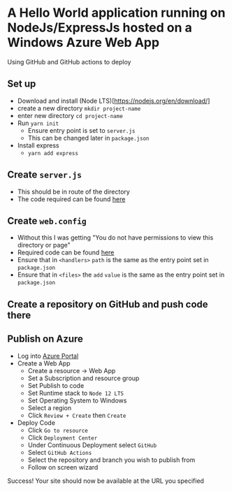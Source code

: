 # A Hello World application running on NodeJs/ExpressJs hosted on a Windows Azure Web App

Using GitHub and GitHub actions to deploy

## Set up

- Download and install (Node LTS)[https://nodejs.org/en/download/]
- create a new directory `mkdir project-name`
- enter new directory `cd project-name`
- Run `yarn init`
  - Ensure entry point is set to `server.js`
  - This can be changed later in `package.json`
- Install express
  - `yarn add express`

## Create `server.js`

- This should be in route of the directory
- The code required can be found [here](https://github.com/HarryAmmon/Node.JS-Express-Hello-World/blob/master/server.js)

## Create `web.config`

- Without this I was getting "You do not have permissions to view this directory or page"
- Required code can be found [here](https://github.com/HarryAmmon/Node.JS-Express-Hello-World/blob/master/web.config)
- Ensure that in `<handlers>` `path` is the same as the entry point set in `package.json`
- Ensure that in `<files>` the `add` `value` is the same as the entry point set in `package.json`

## Create a repository on GitHub and push code there

## Publish on Azure

- Log into [Azure Portal](https://portal.azure.com)
- Create a Web App
  - Create a resource -> Web App
  - Set a Subscription and resource group
  - Set Publish to code
  - Set Runtime stack to `Node 12 LTS`
  - Set Operating System to Windows
  - Select a region
  - Click `Review + Create` then `Create`
- Deploy Code
  - Click `Go to resource`
  - Click `Deployment Center`
  - Under Continuous Deployment select `GitHub`
  - Select `GitHub Actions`
  - Select the repository and branch you wish to publish from
  - Follow on screen wizard

Success! Your site should now be available at the URL you specified
